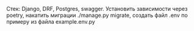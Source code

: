 Стек: Django, DRF, Postgres, swagger.
Установить зависимости через poetry, 
накатить миграции ./manage.py migrate,
создать файл .env по примеру из файла example.env.py

